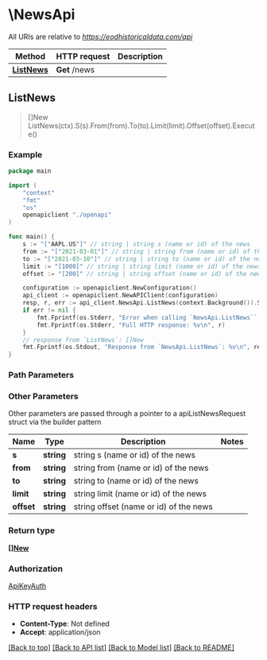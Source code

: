 # \NewsApi

All URIs are relative to *https://eodhistoricaldata.com/api*

Method | HTTP request | Description
------------- | ------------- | -------------
[**ListNews**](NewsApi.md#ListNews) | **Get** /news | 



## ListNews

> []New ListNews(ctx).S(s).From(from).To(to).Limit(limit).Offset(offset).Execute()





### Example

```go
package main

import (
    "context"
    "fmt"
    "os"
    openapiclient "./openapi"
)

func main() {
    s := "["AAPL.US"]" // string | string s (name or id) of the news
    from := "["2021-03-01"]" // string | string from (name or id) of the news
    to := "["2021-03-10"]" // string | string to (name or id) of the news
    limit := "[1000]" // string | string limit (name or id) of the news
    offset := "[200]" // string | string offset (name or id) of the news

    configuration := openapiclient.NewConfiguration()
    api_client := openapiclient.NewAPIClient(configuration)
    resp, r, err := api_client.NewsApi.ListNews(context.Background()).S(s).From(from).To(to).Limit(limit).Offset(offset).Execute()
    if err != nil {
        fmt.Fprintf(os.Stderr, "Error when calling `NewsApi.ListNews``: %v\n", err)
        fmt.Fprintf(os.Stderr, "Full HTTP response: %v\n", r)
    }
    // response from `ListNews`: []New
    fmt.Fprintf(os.Stdout, "Response from `NewsApi.ListNews`: %v\n", resp)
}
```

### Path Parameters



### Other Parameters

Other parameters are passed through a pointer to a apiListNewsRequest struct via the builder pattern


Name | Type | Description  | Notes
------------- | ------------- | ------------- | -------------
 **s** | **string** | string s (name or id) of the news | 
 **from** | **string** | string from (name or id) of the news | 
 **to** | **string** | string to (name or id) of the news | 
 **limit** | **string** | string limit (name or id) of the news | 
 **offset** | **string** | string offset (name or id) of the news | 

### Return type

[**[]New**](New.md)

### Authorization

[ApiKeyAuth](../README.md#ApiKeyAuth)

### HTTP request headers

- **Content-Type**: Not defined
- **Accept**: application/json

[[Back to top]](#) [[Back to API list]](../README.md#documentation-for-api-endpoints)
[[Back to Model list]](../README.md#documentation-for-models)
[[Back to README]](../README.md)

